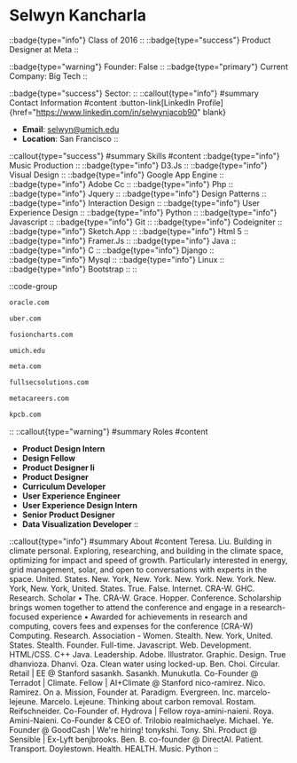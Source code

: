 # Selwyn Kancharla
::badge{type="info"}
Class of 2016
::
::badge{type="success"}
Product Designer at Meta
::

::badge{type="warning"}
Founder: False
::
::badge{type="primary"}
Current Company: Big Tech
::

::badge{type="success"}
Sector: 
::
::callout{type="info"}
#summary
Contact Information
#content
:button-link[LinkedIn Profile]{href="https://www.linkedin.com/in/selwynjacob90" blank}
- **Email**: selwyn@umich.edu
- **Location**: San Francisco
::

::callout{type="success"}
#summary
Skills
#content
::badge{type="info"}
Music Production
::
::badge{type="info"}
D3.Js
::
::badge{type="info"}
Visual Design
::
::badge{type="info"}
Google App Engine
::
::badge{type="info"}
Adobe Cc
::
::badge{type="info"}
Php
::
::badge{type="info"}
Jquery
::
::badge{type="info"}
Design Patterns
::
::badge{type="info"}
Interaction Design
::
::badge{type="info"}
User Experience Design
::
::badge{type="info"}
Python
::
::badge{type="info"}
Javascript
::
::badge{type="info"}
Git
::
::badge{type="info"}
Codeigniter
::
::badge{type="info"}
Sketch.App
::
::badge{type="info"}
Html 5
::
::badge{type="info"}
Framer.Js
::
::badge{type="info"}
Java
::
::badge{type="info"}
C
::
::badge{type="info"}
Django
::
::badge{type="info"}
Mysql
::
::badge{type="info"}
Linux
::
::badge{type="info"}
Bootstrap
::
::

::code-group
```bash [Oracle]
oracle.com
```
```bash [Uber]
uber.com
```
```bash [FusionCharts]
fusioncharts.com
```
```bash [University of Michigan]
umich.edu
```
```bash [Meta]
meta.com
```
```bash [Salesforce.com]
fullsecsolutions.com
```
```bash [Meta Downhole]
metacareers.com
```
```bash [Kleiner Perkins Caufield & Byers]
kpcb.com
```
::
::callout{type="warning"}
#summary
Roles
#content
- **Product Design Intern**
- **Design Fellow**
- **Product Designer Ii**
- **Product Designer**
- **Curriculum Developer**
- **User Experience Engineer**
- **User Experience Design Intern**
- **Senior Product Designer**
- **Data Visualization Developer**
::

::callout{type="info"}
#summary
About
#content
Teresa. Liu. Building in climate personal. Exploring, researching, and building in the climate space, optimizing for impact and speed of growth. Particularly interested in energy, grid management, solar, and open to conversations with experts in the space. United. States. New. York, New. York. New. York. New. York. New. York, New. York, United. States. True. False. Internet. CRA-W. GHC. Research. Scholar • The. CRA-W. Grace. Hopper. Conference. Scholarship brings women together to attend the conference and engage in a research-focused experience • Awarded for achievements in research and computing, covers fees and expenses for the conference (CRA-W) Computing. Research. Association - Women. Stealth. New. York, United. States. Stealth. Founder. Full-time. Javascript. Web. Development. HTML/CSS. C++ Java. Leadership. Adobe. Illustrator. Graphic. Design. True dhanvioza. Dhanvi. Oza. Clean water using locked-up. Ben. Choi. Circular. Retail | EE @ Stanford sasankh. Sasankh. Munukutla. Co-Founder @ Terradot | Climate. Fellow | AI+Climate @ Stanford nico-ramirez. Nico. Ramirez. On a. Mission, Founder at. Paradigm. Evergreen. Inc. marcelo-lejeune. Marcelo. Lejeune. Thinking about carbon removal. Rostam. Reifschneider. Co-Founder of. Hydrova | Fellow roya-amini-naieni. Roya. Amini-Naieni. Co-Founder & CEO of. Trilobio realmichaelye. Michael. Ye. Founder @ GoodCash | We're hiring! tonykshi. Tony. Shi. Product @ Sensible | Ex-Lyft benjbrooks. Ben. B. co-founder @ DirectAI. Patient. Transport. Doylestown. Health. HEALTH. Music. Python
::
